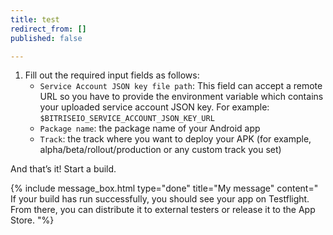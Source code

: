 ```yaml
---
title: test
redirect_from: []
published: false

---
```

1. Fill out the required input fields as follows:
   * `Service Account JSON key file path`: This field can accept a remote URL so you have to provide the environment variable which contains your uploaded service account JSON key. For example: `$BITRISEIO_SERVICE_ACCOUNT_JSON_KEY_URL`
   * `Package name`: the package name of your Android app
   * `Track`: the track where you want to deploy your APK (for example, alpha/beta/rollout/production or any custom track you set)

And that’s it! Start a build.

{% include message_box.html type="done" title="My message" content=" If your build has run successfully, you should see your app on Testflight. From there, you can distribute it to external testers or release it to the App Store. "%} 